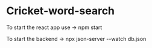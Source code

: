 # Cricket-word-search


To start the react app use -> npm start




To start the backend -> npx json-server --watch db.json



